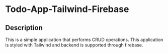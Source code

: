 # Todo-App-Tailwind-Firebase

## Description
This is a simple application that performs CRUD operations. This application is styled with Tailwind and backend is supported through firebase.
